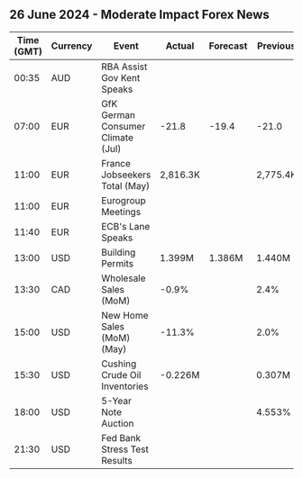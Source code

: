 ## 26 June 2024 - Moderate Impact Forex News

| Time (GMT) | Currency | Event | Actual | Forecast | Previous |
|------|----------|-------|--------|----------|----------|
| 00:35 | AUD | RBA Assist Gov Kent Speaks |  |  |  |
| 07:00 | EUR | GfK German Consumer Climate (Jul) | -21.8 | -19.4 | -21.0 |
| 11:00 | EUR | France Jobseekers Total (May) | 2,816.3K |  | 2,775.4K |
| 11:00 | EUR | Eurogroup Meetings |  |  |  |
| 11:40 | EUR | ECB's Lane Speaks |  |  |  |
| 13:00 | USD | Building Permits | 1.399M | 1.386M | 1.440M |
| 13:30 | CAD | Wholesale Sales (MoM) | -0.9% |  | 2.4% |
| 15:00 | USD | New Home Sales (MoM) (May) | -11.3% |  | 2.0% |
| 15:30 | USD | Cushing Crude Oil Inventories | -0.226M |  | 0.307M |
| 18:00 | USD | 5-Year Note Auction |  |  | 4.553% |
| 21:30 | USD | Fed Bank Stress Test Results |  |  |  |
